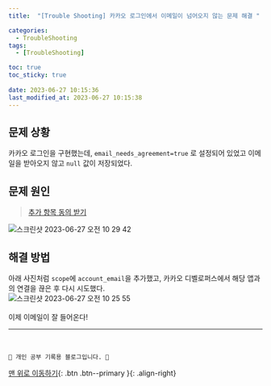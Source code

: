 ```yaml
---
title:  "[Trouble Shooting] 카카오 로그인에서 이메일이 넘어오지 않는 문제 해결 "

categories:
  - TroubleShooting
tags:
  - [TroubleShooting]

toc: true
toc_sticky: true
 
date: 2023-06-27 10:15:36
last_modified_at: 2023-06-27 10:15:38
---
```


## 문제 상황
카카오 로그인을 구현했는데, `email_needs_agreement=true` 로 설정되어 있었고 이메일을 받아오지 않고 `null` 값이 저장되었다.

## 문제 원인
> [추가 항목 동의 받기](https://developers.kakao.com/docs/latest/ko/kakaologin/rest-api#request-code-additional-consent)

![스크린샷 2023-06-27 오전 10 29 42](https://github.com/minju412/jenkins-test/assets/59405576/35e7166f-d587-43d5-8a50-73487eff25a9)

## 해결 방법
아래 사진처럼 `scope`에 `account_email`을 추가했고, 카카오 디벨로퍼스에서 해당 앱과의 연결을 끊은 후 다시 시도했다.<br>
![스크린샷 2023-06-27 오전 10 25 55](https://github.com/minju412/jenkins-test/assets/59405576/885fe9c9-e24c-4fde-a0fd-cd01fda81345)<br><br>
이제 이메일이 잘 들어온다!





***
<br>

    💛 개인 공부 기록용 블로그입니다. 👻

[맨 위로 이동하기](#){: .btn .btn--primary }{: .align-right}